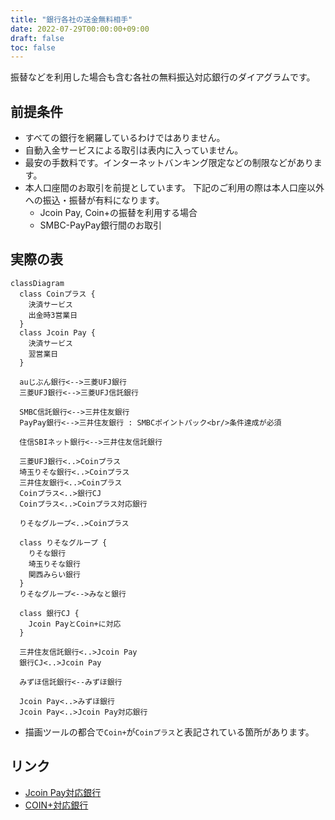 ```yaml
---
title: "銀行各社の送金無料相手"
date: 2022-07-29T00:00:00+09:00
draft: false
toc: false
---
```


振替などを利用した場合も含む各社の無料振込対応銀行のダイアグラムです。

## 前提条件

- すべての銀行を網羅しているわけではありません。
- 自動入金サービスによる取引は表内に入っていません。
- 最安の手数料です。インターネットバンキング限定などの制限などがあります。
- 本人口座間のお取引を前提としています。
  下記のご利用の際は本人口座以外への振込・振替が有料になります。
  - Jcoin Pay, Coin+の振替を利用する場合
  - SMBC-PayPay銀行間のお取引

## 実際の表

```mermaid
classDiagram
  class Coinプラス {
    決済サービス
    出金時3営業日
  }
  class Jcoin Pay {
    決済サービス
    翌営業日
  }

  auじぶん銀行<-->三菱UFJ銀行
  三菱UFJ銀行<-->三菱UFJ信託銀行

  SMBC信託銀行<-->三井住友銀行
  PayPay銀行<-->三井住友銀行 : SMBCポイントパック<br/>条件達成が必須

  住信SBIネット銀行<-->三井住友信託銀行

  三菱UFJ銀行<..>Coinプラス
  埼玉りそな銀行<..>Coinプラス
  三井住友銀行<..>Coinプラス
  Coinプラス<..>銀行CJ
  Coinプラス<..>Coinプラス対応銀行

  りそなグループ<..>Coinプラス

  class りそなグループ {
    りそな銀行
    埼玉りそな銀行
    関西みらい銀行
  }
  りそなグループ<-->みなと銀行

  class 銀行CJ {
    Jcoin PayとCoin+に対応
  }

  三井住友信託銀行<..>Jcoin Pay
  銀行CJ<..>Jcoin Pay

  みずほ信託銀行<--みずほ銀行

  Jcoin Pay<..>みずほ銀行
  Jcoin Pay<..>Jcoin Pay対応銀行
```

- 描画ツールの都合で`Coin+`が`Coinプラス`と表記されている箇所があります。

## リンク

- [Jcoin Pay対応銀行](https://j-coin.jp/user/bank/)
- [COIN+対応銀行](https://faq.coinplus.jp/hc/ja/articles/4409252813721)